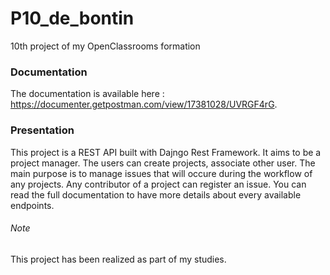 # P10_de_bontin
10th project of my OpenClassrooms formation

### Documentation
The documentation is available here : https://documenter.getpostman.com/view/17381028/UVRGF4rG.

### Presentation
This project is a REST API built with Dajngo Rest Framework.
It aims to be a project manager. The users can create projects, associate other user.
The main purpose is to manage issues that will occure during the workflow of any projects. Any contributor of a project can register an issue.
You can read the full documentation to have more details about every available endpoints.

###### Note
This project has been realized as part of my studies.

